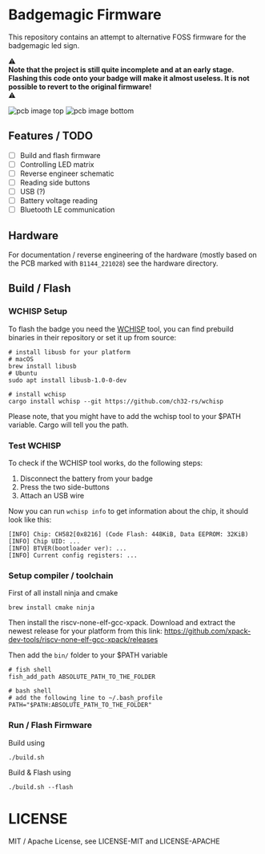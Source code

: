 # Badgemagic Firmware

This repository contains an attempt to alternative FOSS firmware for the badgemagic led sign.

⚠️ \
**Note that the project is still quite incomplete and at an early stage. Flashing this code onto your badge will make it almost useless. It is not possible to revert to the original firmware!**\
⚠️

![pcb image top](hardware/pcb_top_stitched.png)
![pcb image bottom](hardware/pcb_bottom_stiched.png)

## Features / TODO

- [ ] Build and flash firmware
- [ ] Controlling LED matrix
- [ ] Reverse engineer schematic
- [ ] Reading side buttons
- [ ] USB (?)
- [ ] Battery voltage reading
- [ ] Bluetooth LE communication

## Hardware

For documentation / reverse engineering of the hardware (mostly based on the PCB marked with `B1144_221028`) see the hardware directory.

## Build / Flash

### WCHISP Setup

To flash the badge you need the [WCHISP](https://github.com/ch32-rs/wchisp) tool,
you can find prebuild binaries in their repository or set it up from source:

```
# install libusb for your platform
# macOS
brew install libusb
# Ubuntu
sudo apt install libusb-1.0-0-dev

# install wchisp
cargo install wchisp --git https://github.com/ch32-rs/wchisp
```

Please note, that you might have to add the wchisp tool to your $PATH variable. Cargo will tell you the path.

### Test WCHISP

To check if the WCHISP tool works, do the following steps:

1. Disconnect the battery from your badge
2. Press the two side-buttons
3. Attach an USB wire

Now you can run `wchisp info` to get information about the chip, it should look like this:

```
[INFO] Chip: CH582[0x8216] (Code Flash: 448KiB, Data EEPROM: 32KiB)
[INFO] Chip UID: ...
[INFO] BTVER(bootloader ver): ...
[INFO] Current config registers: ...
```

### Setup compiler / toolchain

First of all install ninja and cmake

```
brew install cmake ninja
```

Then install the riscv-none-elf-gcc-xpack. Download and extract the newest release for your platform from this link: https://github.com/xpack-dev-tools/riscv-none-elf-gcc-xpack/releases

Then add the `bin/` folder to your $PATH variable

```
# fish shell
fish_add_path ABSOLUTE_PATH_TO_THE_FOLDER

# bash shell
# add the following line to ~/.bash_profile
PATH="$PATH:ABSOLUTE_PATH_TO_THE_FOLDER"
```

### Run / Flash Firmware

Build using

```
./build.sh
```

Build & Flash using

```
./build.sh --flash
```

# LICENSE

MIT / Apache License, see LICENSE-MIT and LICENSE-APACHE
